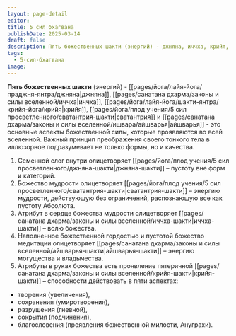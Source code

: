 ```yaml
---
layout: page-detail
editor: 
title: 5 сил бхагвана
publishDate: 2025-03-14
draft: false
description: Пять божественных шакти (энергий) - джняна, иччха, крийя, сватантрия и айшварья - это основные аспекты божественной силы, которые проявляются во всей вселенной. Важный принцип преображения своего тонкого тела в иллюзорное подразумевает не только формы, но и качества.
tags:
  - 5-сил-бхагвана
image:
---
```

**Пять божественных шакти** (энергий) - [[pages/йога/лайя-йога/праджня-янтра/джняна|джняна]], [[pages/санатана дхарма/законы и силы вселенной/иччха|иччха]], [[pages/йога/лайя-йога/шакти-янтра/крийя-йога/крийя|крийя]], [[pages/йога/плод учения/5 сил просветленного/сватантрия-шакти|сватантрия]] и [[pages/санатана дхарма/законы и силы вселенной/ишвара/айшварья|айшварья]] - это основные аспекты божественной силы, которые проявляются во всей вселенной. 
Важный принцип преображения своего тонкого тела в иллюзорное подразумевает не только формы, но и качества.  

1. Семенной слог внутри олицетворяет [[pages/йога/плод учения/5 сил просветленного/джняна-шакти|джняна-шакти]] – пустоту вне форм и категорий.  
2. Божество мудрости олицетворяет [[pages/йога/плод учения/5 сил просветленного/сватантрия-шакти|сватантрия-шакти]] – энергию мудрости, действующую без ограничений, распознающую все как пустоту Абсолюта.  
3. Атрибут в сердце божества мудрости олицетворяет [[pages/санатана дхарма/законы и силы вселенной/иччха-шакти|иччха-шакти]] – волю божества. 
4. Наполненное божественной гордостью и пустотой божество медитации олицетворяет [[pages/санатана дхарма/законы и силы вселенной/айшварья-шакти|айшварья-шакти]] – энергию могущества и владычества.  
5. Атрибуты в руках божества есть проявление пятеричной [[pages/санатана дхарма/законы и силы вселенной/крийя-шакти|крийя-шакти]] – способности действовать в пяти аспектах:  

- творения (увеличения),  
- сохранения (умиротворения),  
- разрушения (гневной),  
- сокрытия (подчинения),  
- благословения (проявления божественной милости, Ануграхи).